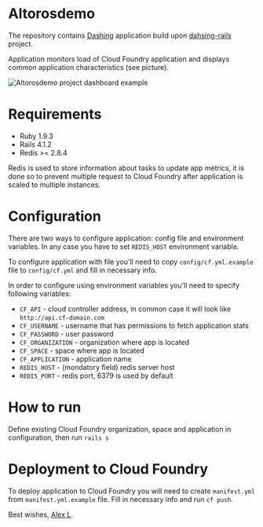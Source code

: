 Altorosdemo
============

The repository contains [Dashing](https://github.com/Shopify/dashing) application build upon [dahsing-rails](https://github.com/gottfrois/dashing-rails) project. 

Application monitors load of Cloud Foundry application and displays common application characteristics (see picture).

![Altorosdemo project dashboard example](https://github.com/Altoros/altorosdemo/raw/master/public/dashboard-example.jpeg "Altorosdemo dashboard example")

Requirements
=============

* Ruby 1.9.3
* Rails 4.1.2
* Redis >= 2.8.4

Redis is used to store information about tasks to update app metrics, it is done so to prevent multiple request to Cloud Foundry after application is scaled to multiple instances.

Configuration
=============

There are two ways to configure application: config file and environment variables. In any case you have to set `REDIS_HOST` environment variable.

To configure application with file you'll need to copy `config/cf.yml.example` file to `config/cf.yml` 
and fill in necessary info. 

In order to configure using environment variables you'll need to specify following variables: 
* `CF_API` - cloud controller address, in common case it will look like `http://api.cf-domain.com`
* `CF_USERNAME` - username that has permissions to fetch application stats
* `CF_PASSWORD` - user password
* `CF_ORGANIZATION` - organization where app is located
* `CF_SPACE` - space where app is located
* `CF_APPLICATION` - application name
* `REDIS_HOST` - (mondatory field) redis server host
* `REDIS_PORT` - redis port, 6379 is used by default

How to run
==========

Define existing Cloud Foundry organization, space and application in configuration, then run `rails s`


Deployment to Cloud Foundry
===========================

To deploy application to Cloud Foundry you will need to create `manifest.yml` from `manifest.yml.example` file. Fill in necessary info and run `cf push`.


Best wishes,
[Alex L](https://github.com/allomov).
